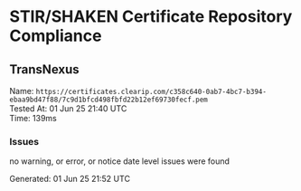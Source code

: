 # STIR/SHAKEN Certificate Repository Compliance

## TransNexus

Name: `https://certificates.clearip.com/c358c640-0ab7-4bc7-b394-ebaa9bd47f88/7c9d1bfcd498fbfd22b12ef69730fecf.pem`\
Tested At: 01 Jun 25 21:40 UTC\
Time: 139ms

### Issues

no warning, or error, or notice date level issues were found

Generated: 01 Jun 25 21:52 UTC